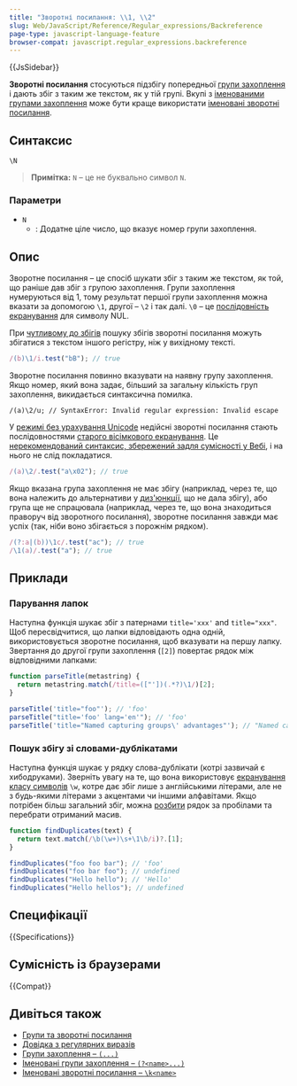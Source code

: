 ```yaml
---
title: "Зворотні посилання: \\1, \\2"
slug: Web/JavaScript/Reference/Regular_expressions/Backreference
page-type: javascript-language-feature
browser-compat: javascript.regular_expressions.backreference
---
```


{{JsSidebar}}

**Зворотні посилання** стосуються підзбігу попередньої [групи захоплення](/uk/docs/Web/JavaScript/Reference/Regular_expressions/Capturing_group) і дають збіг з таким же текстом, як у тій групі. Вкупі з [іменованими групами захоплення](/uk/docs/Web/JavaScript/Reference/Regular_expressions/Named_capturing_group) може бути краще використати [іменовані зворотні посилання](/uk/docs/Web/JavaScript/Reference/Regular_expressions/Named_backreference).

## Синтаксис

```regex
\N
```

> **Примітка:** `N` – це не буквально символ `N`.

### Параметри

- `N`
  - : Додатне ціле число, що вказує номер групи захоплення.

## Опис

Зворотне посилання – це спосіб шукати збіг з таким же текстом, як той, що раніше дав збіг з групою захоплення. Групи захоплення нумеруються від 1, тому результат першої групи захоплення можна вказати за допомогою `\1`, другої – `\2` і так далі. `\0` – це [послідовність екранування](/uk/docs/Web/JavaScript/Reference/Regular_expressions/Character_escape) для символу NUL.

При [чутливому до збігів](/uk/docs/Web/JavaScript/Reference/Global_Objects/RegExp/ignoreCase) пошуку збігів зворотні посилання можуть збігатися з текстом іншого регістру, ніж у вихідному тексті.

```js
/(b)\1/i.test("bB"); // true
```

Зворотне посилання повинно вказувати на наявну групу захоплення. Якщо номер, який вона задає, більший за загальну кількість груп захоплення, викидається синтаксична помилка.

```js-nolint example-bad
/(a)\2/u; // SyntaxError: Invalid regular expression: Invalid escape
```

У [режимі без урахування Unicode](/uk/docs/Web/JavaScript/Reference/Global_Objects/RegExp/unicode#rezhym-z-urakhuvanniam-unicode) недійсні зворотні посилання стають послідовностями [старого вісімкового екранування](/uk/docs/Web/JavaScript/Reference/Deprecated_and_obsolete_features#poslidovnosti-ekranuvannia). Це [нерекомендований синтаксис, збережений задля сумісності у Вебі](/uk/docs/Web/JavaScript/Reference/Deprecated_and_obsolete_features#regexp), і на нього не слід покладатися.

```js
/(a)\2/.test("a\x02"); // true
```

Якщо вказана група захоплення не має збігу (наприклад, через те, що вона належить до альтернативи у [диз'юнкції](/uk/docs/Web/JavaScript/Reference/Regular_expressions/Disjunction), що не дала збігу), або група ще не спрацювала (наприклад, через те, що вона знаходиться праворуч від зворотного посилання), зворотне посилання завжди має успіх (так, ніби воно збігається з порожнім рядком).

```js
/(?:a|(b))\1c/.test("ac"); // true
/\1(a)/.test("a"); // true
```

## Приклади

### Парування лапок

Наступна функція шукає збіг з патернами `title='xxx'` and `title="xxx"`. Щоб пересвідчитися, що лапки відповідають одна одній, використовується зворотне посилання, щоб вказувати на першу лапку. Звертання до другої групи захоплення (`[2]`) повертає рядок між відповідними лапками:

```js
function parseTitle(metastring) {
  return metastring.match(/title=(["'])(.*?)\1/)[2];
}

parseTitle('title="foo"'); // 'foo'
parseTitle("title='foo' lang='en'"); // 'foo'
parseTitle('title="Named capturing groups\' advantages"'); // "Named capturing groups' advantages"
```

### Пошук збігу зі словами-дублікатами

Наступна функція шукає у рядку слова-дублікати (котрі зазвичай є хибодруками). Зверніть увагу на те, що вона використовує [екранування класу символів](/uk/docs/Web/JavaScript/Reference/Regular_expressions/Character_class_escape) `\w`, котре дає збіг лише з англійськими літерами, але не з будь-якими літерами з акцентами чи іншими алфавітами. Якщо потрібен більш загальний збіг, можна [розбити](/uk/docs/Web/JavaScript/Reference/Global_Objects/String/split) рядок за пробілами та перебрати отриманий масив.

```js
function findDuplicates(text) {
  return text.match(/\b(\w+)\s+\1\b/i)?.[1];
}

findDuplicates("foo foo bar"); // 'foo'
findDuplicates("foo bar foo"); // undefined
findDuplicates("Hello hello"); // 'Hello'
findDuplicates("Hello hellos"); // undefined
```

## Специфікації

{{Specifications}}

## Сумісність із браузерами

{{Compat}}

## Дивіться також

- [Групи та зворотні посилання](/uk/docs/Web/JavaScript/Guide/Regular_expressions/Groups_and_backreferences)
- [Довідка з регулярних виразів](/uk/docs/Web/JavaScript/Reference/Regular_expressions)
- [Групи захоплення – `(...)`](/uk/docs/Web/JavaScript/Reference/Regular_expressions/Capturing_group)
- [Іменовані групи захоплення – `(?<name>...)`](/uk/docs/Web/JavaScript/Reference/Regular_expressions/Named_capturing_group)
- [Іменовані зворотні посилання – `\k<name>`](/uk/docs/Web/JavaScript/Reference/Regular_expressions/Named_backreference)
